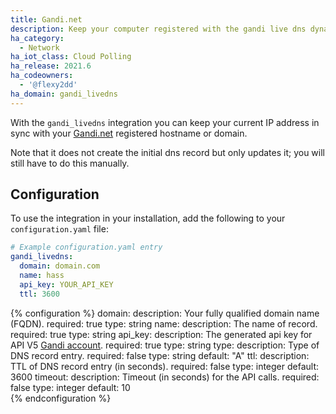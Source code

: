 ```yaml
---
title: Gandi.net
description: Keep your computer registered with the gandi live dns dynamic updater.
ha_category:
  - Network
ha_iot_class: Cloud Polling
ha_release: 2021.6
ha_codeowners:
  - '@flexy2dd'
ha_domain: gandi_livedns
---
```


With the `gandi_livedns` integration you can keep your current IP address in sync with your [Gandi.net](https://www.gandi.net) registered hostname or domain.

<div class='note'>
Note that it does not create the initial dns record but only updates it; you will still have to do this manually.
</div>

## Configuration

To use the integration in your installation, add the following to your `configuration.yaml` file:

```yaml
# Example configuration.yaml entry
gandi_livedns:
  domain: domain.com
  name: hass
  api_key: YOUR_API_KEY
  ttl: 3600
```

{% configuration %}
domain:
  description: Your fully qualified domain name (FQDN).
  required: true
  type: string
name:
  description: The name of record.
  required: true
  type: string
api_key:
  description: The generated api key for API V5 [Gandi account](https://account.gandi.net/en).
  required: true
  type: string
type:
  description: Type of DNS record entry.
  required: false
  type: string
  default: "A"
ttl:
  description: TTL of DNS record entry (in seconds).
  required: false
  type: integer
  default: 3600
timeout:
  description: Timeout (in seconds) for the API calls.
  required: false
  type: integer
  default: 10  
{% endconfiguration %}
